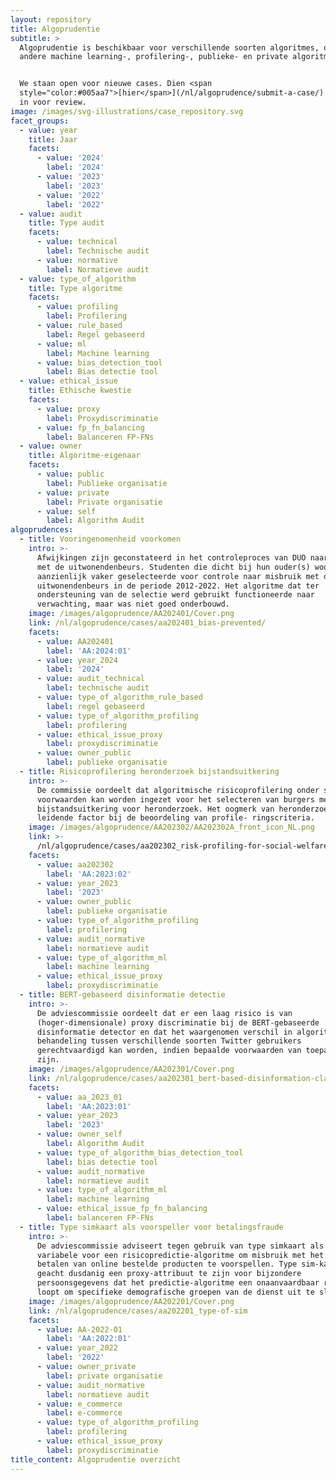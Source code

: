 ```yaml
---
layout: repository
title: Algoprudentie
subtitle: >
  Algoprudentie is beschikbaar voor verschillende soorten algoritmes, onder
  andere machine learning-, profilering-, publieke- en private algoritmes.


  We staan open voor nieuwe cases. Dien <span
  style="color:#005aa7">[hier</span>](/nl/algoprudence/submit-a-case/) een case
  in voor review.
image: /images/svg-illustrations/case_repository.svg
facet_groups:
  - value: year
    title: Jaar
    facets:
      - value: '2024'
        label: '2024'
      - value: '2023'
        label: '2023'
      - value: '2022'
        label: '2022'
  - value: audit
    title: Type audit
    facets:
      - value: technical
        label: Technische audit
      - value: normative
        label: Normatieve audit
  - value: type_of_algorithm
    title: Type algoritme
    facets:
      - value: profiling
        label: Profilering
      - value: rule_based
        label: Regel gebaseerd
      - value: ml
        label: Machine learning
      - value: bias_detection_tool
        label: Bias detectie tool
  - value: ethical_issue
    title: Ethische kwestie
    facets:
      - value: proxy
        label: Proxydiscriminatie
      - value: fp_fn_balancing
        label: Balanceren FP-FNs
  - value: owner
    title: Algoritme-eigenaar
    facets:
      - value: public
        label: Publieke organisatie
      - value: private
        label: Private organisatie
      - value: self
        label: Algorithm Audit
algoprudences:
  - title: Vooringenomenheid voorkomen
    intro: >-
      Afwijkingen zijn geconstateerd in het controleproces van DUO naar misbruik
      met de uitwonendenbeurs. Studenten die dicht bij hun ouder(s) woonden zijn
      aanzienlijk vaker geselecteerde voor controle naar misbruik met de
      uitwonendenbeurs in de periode 2012-2022. Het algoritme dat ter
      ondersteuning van de selectie werd gebruikt functioneerde naar
      verwachting, maar was niet goed onderbouwd.
    image: /images/algoprudence/AA202401/Cover.png
    link: /nl/algoprudence/cases/aa202401_bias-prevented/
    facets:
      - value: AA202401
        label: 'AA:2024:01'
      - value: year_2024
        label: '2024'
      - value: audit_technical
        label: technische audit
      - value: type_of_algorithm_rule_based
        label: regel gebaseerd
      - value: type_of_algorithm_profiling
        label: profilering
      - value: ethical_issue_proxy
        label: proxydiscriminatie
      - value: owner_public
        label: publieke organisatie
  - title: Risicoprofilering heronderzoek bijstandsuitkering
    intro: >-
      De commissie oordeelt dat algoritmische risicoprofilering onder strikte
      voorwaarden kan worden ingezet voor het selecteren van burgers met een
      bijstandsuitkering voor heronderzoek. Het oogmerk van heronderzoek is een
      leidende factor bij de beoordeling van profile- ringscriteria.
    image: /images/algoprudence/AA202302/AA202302A_front_icon_NL.png
    link: >-
      /nl/algoprudence/cases/aa202302_risk-profiling-for-social-welfare-reexamination
    facets:
      - value: aa202302
        label: 'AA:2023:02'
      - value: year_2023
        label: '2023'
      - value: owner_public
        label: publieke organisatie
      - value: type_of_algorithm_profiling
        label: profilering
      - value: audit_normative
        label: normatieve audit
      - value: type_of_algorithm_ml
        label: machine learning
      - value: ethical_issue_proxy
        label: proxydiscriminatie
  - title: BERT-gebaseerd disinformatie detectie
    intro: >-
      De adviescommissie oordeelt dat er een laag risico is van
      (hoger-dimensionale) proxy discriminatie bij de BERT-gebaseerde
      disinformatie detector en dat het waargenomen verschil in algoritmische
      behandeling tussen verschillende soorten Twitter gebruikers
      gerechtvaardigd kan worden, indien bepaalde voorwaarden van toepassing
      zijn.
    image: /images/algoprudence/AA202301/Cover.png
    link: /nl/algoprudence/cases/aa202301_bert-based-disinformation-classifier
    facets:
      - value: aa_2023_01
        label: 'AA:2023:01'
      - value: year_2023
        label: '2023'
      - value: owner_self
        label: Algorithm Audit
      - value: type_of_algorithm_bias_detection_tool
        label: bias detectie tool
      - value: audit_normative
        label: normatieve audit
      - value: type_of_algorithm_ml
        label: machine learning
      - value: ethical_issue_fp_fn_balancing
        label: balanceren FP-FNs
  - title: Type simkaart als voorspeller voor betalingsfraude
    intro: >-
      De adviescommissie adviseert tegen gebruik van type simkaart als input
      variabele voor een risicopredictie-algoritme om misbruik met het achteraf
      betalen van online bestelde producten te voorspellen. Type sim-kaart wordt
      geacht dusdanig een proxy-attribuut te zijn voor bijzondere
      persoonsgegevens dat het predictie-algoritme een onaanvaardbaar risico
      loopt om specifieke demografische groepen van de dienst uit te sluiten.
    image: /images/algoprudence/AA202201/Cover.png
    link: /nl/algoprudence/cases/aa202201_type-of-sim
    facets:
      - value: AA-2022-01
        label: 'AA:2022:01'
      - value: year_2022
        label: '2022'
      - value: owner_private
        label: private organisatie
      - value: audit_normative
        label: normatieve audit
      - value: e_commerce
        label: e-commerce
      - value: type_of_algorithm_profiling
        label: profilering
      - value: ethical_issue_proxy
        label: proxydiscriminatie
title_content: Algoprudentie overzicht
---
```


